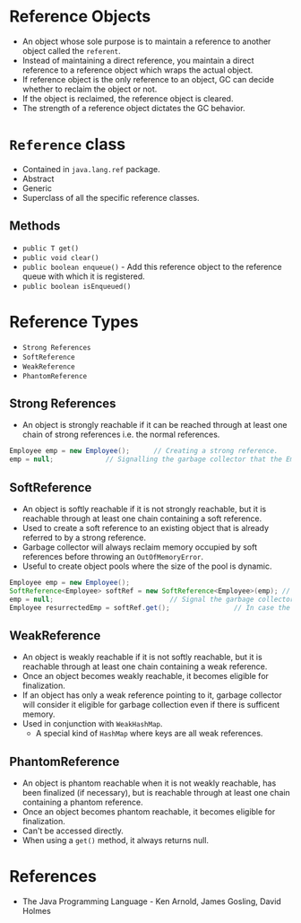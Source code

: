 # Reference Objects
* An object whose sole purpose is to maintain a reference to another object called the `referent`.
* Instead of maintaining a direct reference, you maintain a direct reference to a reference object which wraps the actual object.
* If reference object is the only reference to an object, GC can decide whether to reclaim the object or not.
* If the object is reclaimed, the reference object is cleared.
* The strength of a reference object dictates the GC behavior.
# `Reference` class
* Contained in `java.lang.ref` package.
* Abstract
* Generic
* Superclass of all the specific reference classes.
## Methods
* `public T get()`
* `public void clear()`
* `public boolean enqueue()` - Add this reference object to the reference queue with which it is registered.
* `public boolean isEnqueued()` 
# Reference Types
* `Strong References`
* `SoftReference`
* `WeakReference`
* `PhantomReference`
## Strong References
* An object is strongly reachable if it can be reached through at least one chain of strong references i.e. the normal references.
```java
Employee emp = new Employee();		// Creating a strong reference.
emp = null;				// Signalling the garbage collector that the Employee object has no strong references and hence elgible for garbage collection.
```
## SoftReference
* An object is softly reachable if it is not strongly reachable, but it is reachable through at least one chain containing a soft reference.
* Used to create a soft reference to an existing object that is already referred to by a strong reference.
* Garbage collector will always reclaim memory occupied by soft references before throwing an `OutOfMemoryError`.
* Useful to create object pools where the size of the pool is dynamic.
```java
Employee emp = new Employee();
SoftReference<Employee> softRef = new SoftReference<Employee>(emp);	// Creating a soft reference to an object referred by a strong reference.
emp = null;								// Signal the garbage collector to reclaim the memory occupied by the Employee object if it wishes to.
Employee resurrectedEmp = softRef.get();				// In case the garbase collector has not ran, we now have a strong reference to the Employee object.
```
## WeakReference
* An object is weakly reachable if it is not softly reachable, but it is reachable through at least one chain containing a weak reference.
* Once an object becomes weakly reachable, it becomes eligible for finalization.
* If an object has only a weak reference pointing to it, garbage collector will consider it eligible for garbage collection even if there is sufficent memory.
* Used in conjunction with `WeakHashMap`.
	* A special kind of `HashMap` where keys are all weak references.
## PhantomReference
* An object is phantom reachable when it is not weakly reachable, has been finalized (if necessary), but is reachable through at least one chain containing a phantom reference.
* Once an object becomes phantom reachable, it becomes eligible for finalization.
* Can't be accessed directly.
* When using a `get()` method, it always returns null.
# References
* The Java Programming Language - Ken Arnold, James Gosling, David Holmes
